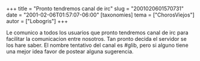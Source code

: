 +++
title = "Pronto tendremos canal de irc"
slug = "2001020601570731"
date = "2001-02-06T01:57:07-06:00"
[taxonomies]
tema = ["ChorosViejos"]
autor = ["Lobogris"]
+++

Le comunico a todos los usuarios que pronto tendremos canal de irc para
facilitar la comunicacion entre nosotros. Tan pronto decida el servidor
se los hare saber. El nombre tentativo del canal es #glib, pero si
alguno tiene una mejor idea favor de postear alguna sugerencia.
